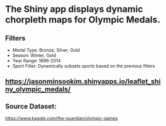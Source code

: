 # The Shiny app displays dynamic chorpleth maps for Olympic Medals. 

## Filters
- Medal Type: Bronze, Silver, Gold
- Season: Winter, Gold
- Year Range: 1896-2014
- Sport Filter: Dynamically subsets sports based on the previous filters

## https://jasonminsookim.shinyapps.io/leaflet_shiny_olympic_medals/

## Source Dataset:
https://www.kaggle.com/the-guardian/olympic-games
